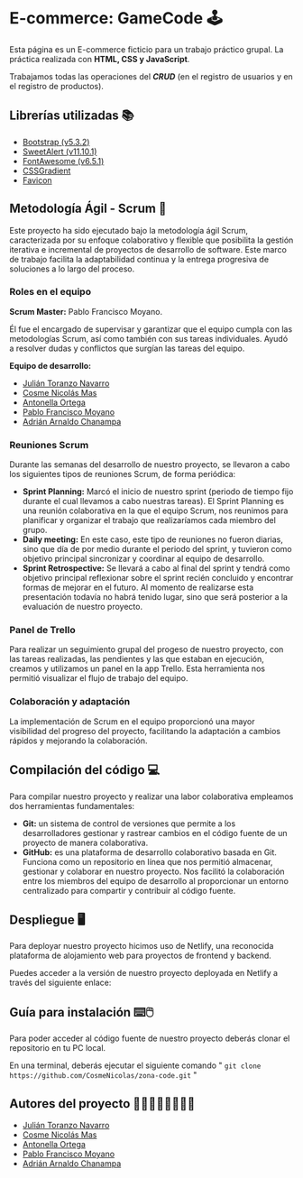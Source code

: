 # E-commerce: GameCode 🕹️
Esta página es un E-commerce ficticio para un trabajo práctico grupal. La práctica realizada con **HTML, CSS y JavaScript**. 

Trabajamos todas las operaciones del ***CRUD*** (en el registro de usuarios y en el registro de productos).

## Librerías utilizadas 📚
- [Bootstrap (v5.3.2)](https://getbootstrap.com/)
- [SweetAlert (v11.10.1)](https://sweetalert2.github.io/)
- [FontAwesome (v6.5.1)](https://fontawesome.com/)
- [CSSGradient](https://cssgradient.io/gradient-backgrounds/)
- [Favicon](https://favicon.io/)


## Metodología Ágil - Scrum 📝
Este proyecto ha sido ejecutado bajo la metodología ágil Scrum, caracterizada por su enfoque colaborativo y flexible que posibilita la gestión iterativa e incremental de proyectos de desarrollo de software. Este marco de trabajo facilita la adaptabilidad continua y la entrega progresiva de soluciones a lo largo del proceso.

### Roles en el equipo 
**Scrum Master:** Pablo Francisco Moyano.

Él fue el encargado de supervisar y garantizar que el equipo cumpla con las metodologías Scrum, así como también con sus tareas individuales. Ayudó a resolver dudas y conflictos que surgían las tareas del equipo.

**Equipo de desarrollo:**
- [Julián Toranzo Navarro](https://github.com/juliantoranzo)
- [Cosme Nicolás Mas](https://github.com/CosmeNicolas/zona-code)
- [Antonella Ortega](https://github.com/antoortega18072023)
- [Pablo Francisco Moyano](https://github.com/Pabmoy25)
- [Adrián Arnaldo Chanampa](https://github.com/AdrianKarma)

### Reuniones Scrum
Durante las semanas del desarrollo de nuestro proyecto, se llevaron a cabo los siguientes tipos de reuniones Scrum, de forma periódica:
- **Sprint Planning:** Marcó el inicio de nuestro sprint (periodo de tiempo fijo durante el cual llevamos a cabo nuestras tareas). El Sprint Planning es una reunión colaborativa en la que el equipo Scrum, nos reunimos para planificar y organizar el trabajo que realizaríamos cada miembro del grupo.
- **Daily meeting:** En este caso, este tipo de reuniones no fueron diarias, sino que día de por medio durante el periodo del sprint, y tuvieron como objetivo principal sincronizar y coordinar al equipo de desarrollo.
- **Sprint Retrospective:** Se llevará a cabo al final del sprint y tendrá como objetivo principal reflexionar sobre el sprint recién concluido y encontrar formas de mejorar en el futuro.
Al momento de realizarse esta presentación todavía no habrá tenido lugar, sino que será posterior a la evaluación de nuestro proyecto.

### Panel de Trello
Para realizar un seguimiento grupal del progeso de nuestro proyecto, con las tareas realizadas, las pendientes y las que estaban en ejecución, creamos y utilizamos un panel en la app Trello. Esta herramienta nos permitió visualizar el flujo de trabajo del equipo.

### Colaboración y adaptación
La implementación de Scrum en el equipo proporcionó una mayor visibilidad del progreso del proyecto, facilitando la adaptación a cambios rápidos y mejorando la colaboración.

## Compilación del código 💻
Para compilar nuestro proyecto y realizar una labor colaborativa empleamos dos herramientas fundamentales:
- **Git:** un sistema de control de versiones que permite a los desarrolladores gestionar y rastrear cambios en el código fuente de un proyecto de manera colaborativa.
- **GitHub:** es una plataforma de desarrollo colaborativo basada en Git. Funciona como un repositorio en línea que nos permitió almacenar, gestionar y colaborar en nuestro proyecto. Nos facilitó la colaboración entre los miembros del equipo de desarrollo al proporcionar un entorno centralizado para compartir y contribuir al código fuente.


## Despliegue 🖥️
Para deployar nuestro proyecto hicimos uso de Netlify, una reconocida plataforma de alojamiento web para proyectos de frontend y backend.

Puedes acceder a la versión de nuestro proyecto deployada en Netlify a través del siguiente enlace:


## Guía para instalación ⌨️🖱️
Para poder acceder al código fuente de nuestro proyecto deberás clonar el repositorio en tu PC local.

En una terminal, deberás ejecutar el siguiente comando " ```git clone https://github.com/CosmeNicolas/zona-code.git``` "


## Autores del proyecto 👨‍🦱🧔‍♂️👩‍🦰👨🧔
- [Julián Toranzo Navarro](https://github.com/juliantoranzo)
- [Cosme Nicolás Mas](https://github.com/CosmeNicolas/zona-code)
- [Antonella Ortega](https://github.com/antoortega18072023)
- [Pablo Francisco Moyano](https://github.com/Pabmoy25)
- [Adrián Arnaldo Chanampa](https://github.com/AdrianKarma)
